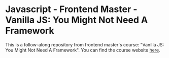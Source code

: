 # Javascript - Frontend Master - Vanilla JS: You Might Not Need A Framework

This is a follow-along repository from frontend master's course: "Vanilla JS: You Might Not Need A Framework". You can find the course website [here](https://firtman.github.io/vanilla/).
